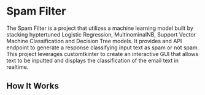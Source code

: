 # Spam Filter

The Spam Filter is a project that utilizes a machine learning model built by stacking hyptertuned Logistic Regression, MultinominalNB, Support Vector Machine Classification and Decision Tree models. It provides and API endpoint to generate a response classifying input text as spam or not spam. This project leverages customtkinter to create an interactive GUI that allows text to be inputted and displays the classification of the email text in realtime. 

## How It Works

###

